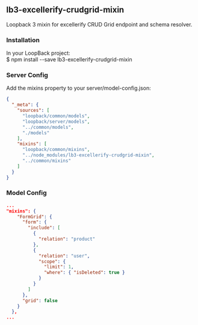 ## lb3-excellerify-crudgrid-mixin

Loopback 3 mixin for excellerify CRUD Grid endpoint and schema resolver.

### Installation

In your LoopBack project: \
 $ npm install --save lb3-excellerify-crudgrid-mixin

### Server Config
Add the mixins property to your server/model-config.json:

```json
{
  "_meta": {
    "sources": [
      "loopback/common/models",
      "loopback/server/models",
      "../common/models",
      "./models"
    ],
    "mixins": [
      "loopback/common/mixins",
      "../node_modules/lb3-excellerify-crudgrid-mixin",
      "../common/mixins"
    ]
  }
}
```

### Model Config

```json
...
"mixins": {
    "FormGrid": {
      "form": {
        "include": [
          {
            "relation": "product"
          },
          {
            "relation": "user",
            "scope": {
              "limit": 1,
              "where": { "isDeleted": true }
            }
          }
        ]
      },
      "grid": false
    }
  },
...
```
